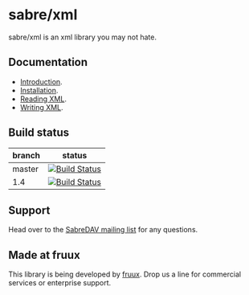 sabre/xml
=========

sabre/xml is an xml library you may not hate.


Documentation
-------------

* [Introduction](http://sabre.io/xml/).
* [Installation](http://sabre.io/xml/install/).
* [Reading XML](http://sabre.io/xml/reading/).
* [Writing XML](http://sabre.io/xml/writing/).


Build status
------------

| branch       | status |
| ------------ | ------ |
| master       | [![Build Status](https://travis-ci.org/fruux/sabre-xml.svg?branch=master)](https://travis-ci.org/fruux/sabre-xml) |
| 1.4          | [![Build Status](https://travis-ci.org/fruux/sabre-xml.svg?branch=1.4)](https://travis-ci.org/fruux/sabre-xml) |

Support
-------

Head over to the [SabreDAV mailing list](http://groups.google.com/group/sabredav-discuss) for any questions.

Made at fruux
-------------

This library is being developed by [fruux](https://fruux.com/). Drop us a line for commercial services or enterprise support.
